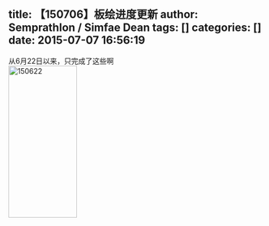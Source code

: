 title: 【150706】板绘进度更新
author: Semprathlon / Simfae Dean
tags: []
categories: []
date: 2015-07-07 16:56:19
---
从6月22日以来，只完成了这些啊   
<a href="/blog/uploads/2015/07/150622.png"><img src="/blog/uploads/2015/07/150622-135x300.png" alt="150622" width="135" height="300" class="alignnone size-medium wp-image-925" /></a>